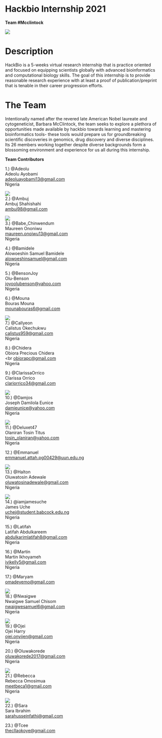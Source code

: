 # **Hackbio Internship 2021**

**Team #Mcclintock**

![](https://github.com/iamjamesuche/HACKBIO/blob/main/teammcclintock2021.png)
# Description

HackBio is a 5-weeks virtual research internship that is practice oriented and focused on equipping scientists globally with advanced bioinformatics and computational biology skills. The goal of this internship is to provide reasonable research experience with at least a proof of publication/preprint that is tenable in their career progression efforts.


# The Team

Intentionally named after the revered late American Nobel laureate and cytogeneticist, Barbara McClintock, the team seeks to explore a plethora of opportunities made available by hackbio towards learning and mastering bioinformatics tools- these tools would prepare us for groundbreaking scientific discoveries in genomics, drug discovery and diverse disciplines. Its 26 members working together despite diverse backgrounds form a blossoming environment and experience for us all during this internship.



**Team Contributors**

1.) @Adeolu<br>
Adeolu Ayobami<br>
adeoluayobami13@gmail.com<br>
Nigeria<br>

![](https://ca.slack-edge.com/T025KDN24L8-U029R7FGSDB-72cf92e2b264-48)<br>
2.) @Ambuj<br>
Ambuj Shahishahi<br>
ambuj98@gmail.com<br>

![](https://ca.slack-edge.com/T025KDN24L8-U029XJPN0PN-749d0cebae44-48)<br>
3.) @Babe_Chinwendum<br>
Maureen Ononiwu<br>
maureen.onoiwu13@gmail.com<br>
Nigeria<br>

4.) @Bamidele<br>
Alowoeshin Samuel Bamidele<br>
alowoeshinsamuel@gmail.com<br>
Nigeria<br>

5.) @BensonJoy <br>
Olu-Benson<br>
joyoolubenson@yahoo.com<br>
Nigeria<br>

6.) @Mouna<br>
Bouras Mouna<br>
mounabouras6@gmail.com<br>

![](https://ca.slack-edge.com/T025KDN24L8-U029NHH5S9H-7faf0e5dd70d-48)<br>
7.) @Callyeon<br>
Calistus Okechukwu<br>
calistus959@gmail.com<br>
Nigeria<br>

8.) @Chidera<br>
Obiora Precious Chidera<br><br
obiorapc@gmail.com<br>
Nigeria<br>

9.) @ClarissaOrrico<br>
Clarissa Orrico<br>
clariorrico34@gmail.com<br>

![](https://ca.slack-edge.com/T025KDN24L8-U029T9DLSFL-8f19a3c9b42b-48)<br>
10.) @Damjos<br>
Joseph Damilola Eunice<br>
damieunice@yahoo.com<br>
Nigeria<br>

![](https://ca.slack-edge.com/T025KDN24L8-U029TLQNQQK-383602ca910a-48)<br>
11.) @Deluxet47<br>
Olaniran Tosin Titus<br>
tosin_olaniran@yahoo.com<br>
Nigeria<br>


12.) @Emmanuel<br>
emmanuel.attah.pg00429@uun.edu.ng<br>

![](https://ca.slack-edge.com/T025KDN24L8-U029MMTRC2H-g7c0bd081857-72)<br>
13.) @Halton<br>
Oluwatosin Adewale <br>
oluwatosinadewale@gmail.com<br>
Nigeria<br>

![](https://ca.slack-edge.com/T025KDN24L8-U029YVCE6S0-c92baef5807d-48)<br>
14.) @iamjamesuche<br>
James Uche<br>
uchej@student.babcock.edu.ng<br>
Nigeria<br>

15.) @Latifah<br>
Latifah Abdulkareem<br>
abdulkarimlatifah8@gmail.com<br>
Nigeria<br>

16.) @Martin<br>
Martin Ikhoyameh<br>
ivikelly5@gmail.com<br>
Nigeria<br>

17.) @Maryam<br>
omadeyemo@gmail.com<br>

![](https://ca.slack-edge.com/T025KDN24L8-U029R6M538V-ba698de8acd8-48)<br>
18.) @Nwaigwe<br>
Nwaigwe Samuel Chisom<br>
nwaigwesamuel6@gmail.com<br>
Nigeria<br>

![](https://ca.slack-edge.com/T025KDN24L8-U029D6BDVFH-a251406d79e9-48)<br>
19.) @Ojei<br>
Ojei Harry<br>
ojei.onyijen@gmail.com<br>
Nigeria<br>

20.) @Oluwakorede<br>
oluwakorede2017@gmail.com<br>
Nigeria<br>

![](https://ca.slack-edge.com/T025KDN24L8-U029ME96M7G-7704a11e41ac-48)<br>
21.) @Rebecca<br>
Rebecca Omosimua<br>
meetbeca1@gmail.com<br>
Nigeria<br>

![](https://ca.slack-edge.com/T025KDN24L8-U029QURSQ2H-446edc248234-48)<br>
22.) @Sara<br>
Sara Ibrahim<br>
sarahusseinfathi@gmail.com<br>

23.) @Tcee<br>
thecllaokoye@gmail.com<br>